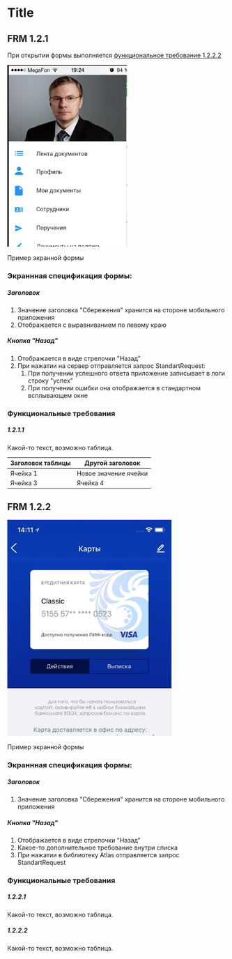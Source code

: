 # Title

## FRM 1.2.1

При открытии формы выполняется [функциональное требование 1.2.2.2](#1222)

![](.template_images/template2.png)

Пример экранной формы

### Экраннная спецификация формы:

##### Заголовок

1. Значение заголовка "Сбережения" хранится на стороне мобильного приложения
1. Отображается с выравниванием по левому краю

##### Кнопка "Назад"

1. Отображается в виде стрелочки "Назад"
1. При нажатии на сервер отправляется запрос StandartRequest:
    1. При получении успешного ответа приложение записывает в логи строку "успех"
    1. При получении ошибки она отображается в стандартном всплывающем окне

### Функциональные требования

##### 1.2.1.1

Какой-то текст, возможно таблица.

Заголовок таблицы | Другой заголовок
-------- | --------
Ячейка 1 | Новое значение ячейки
Ячейка 3 | Ячейка 4

## FRM 1.2.2

![](.template_images/FRM1.2.2.png)

Пример экранной формы

### Экраннная спецификация формы:

##### Заголовок

1. Значение заголовка "Сбережения" хранится на стороне мобильного приложения

##### Кнопка "Назад"

[comment]: <> (Было реализовано в рамках CR-1043)

1. Отображается в виде стрелочки "Назад"
1. Какое-то дополнительное требование внутри списка
1. При нажатии в библиотеку Atlas отправляется запрос StandartRequest

### Функциональные требования

##### 1.2.2.1

Какой-то текст, возможно таблица.

##### 1.2.2.2

Какой-то текст, возможно таблица.
